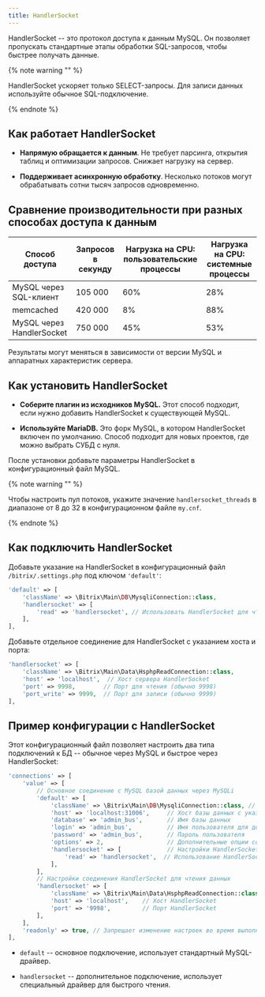 ```yaml
---
title: HandlerSocket
---
```


HandlerSocket -- это протокол доступа к данным MySQL. Он позволяет пропускать стандартные этапы обработки SQL-запросов, чтобы быстрее получать данные.

{% note warning "" %}

HandlerSocket ускоряет только SELECT-запросы. Для записи данных используйте обычное SQL-подключение.

{% endnote %}

## Как работает HandlerSocket

-  **Напрямую обращается к данным**. Не требует парсинга, открытия таблиц и оптимизации запросов. Снижает нагрузку на сервер.

-  **Поддерживает асинхронную обработку**. Несколько потоков могут обрабатывать сотни тысяч запросов одновременно.

## Сравнение производительности при разных способах доступа к данным

| **Способ доступа** | **Запросов в секунду** | **Нагрузка на CPU: пользовательские процессы** | **Нагрузка на CPU: системные процессы** |
| ------------------ | ---------------------- | ---------------------------------------------- | --------------------------------------- |
| MySQL через SQL-клиент | 105 000 | 60% | 28% |
| memcached | 420 000 | 8% | 88% |
| MySQL через HandlerSocket | 750 000 | 45% | 53% |


Результаты могут меняться в зависимости от версии MySQL и аппаратных характеристик сервера.

## Как установить HandlerSocket

-  **Cоберите плагин из исходников MySQL.** Этот способ подходит, если нужно добавить HandlerSocket к существующей MySQL.

-  **Используйте MariaDB.** Это форк MySQL, в котором HandlerSocket включен по умолчанию. Способ подходит для новых проектов, где можно выбрать СУБД с нуля.

После установки добавьте параметры HandlerSocket в конфигурационный файл MySQL.

{% note warning "" %}

Чтобы настроить пул потоков, укажите значение `handlersocket_threads` в диапазоне от 8 до 32 в конфигурационном файле `my.cnf`.

{% endnote %}

## Как подключить HandlerSocket

Добавьте указание на HandlerSocket в конфигурационный файл `/bitrix/.settings.php` под ключом `'default'`:

```php
'default' => [
    'className' => \Bitrix\Main\DB\MysqliConnection::class,
    'handlersocket' => [
        'read' => 'handlersocket', // Использовать HandlerSocket для чтения
    ],
],
```

Добавьте отдельное соединение для HandlerSocket с указанием хоста и порта:

```php
'handlersocket' => [
    'className' => \Bitrix\Main\Data\HsphpReadConnection::class,
    'host' => 'localhost',  // Хост сервера HandlerSocket
    'port' => 9998,        // Порт для чтения (обычно 9998)
    'port_write' => 9999,  // Порт для записи (обычно 9999)
],
```

## Пример конфигурации с HandlerSocket

Этот конфигурационный файл позволяет настроить два типа подключений к БД -- обычное через MySQL и быстрое через HandlerSocket:

```php
'connections' => [ 
    'value' => [
        // Основное соединение с MySQL базой данных через MySQLi
        'default' => [ 
            'className' => \Bitrix\Main\DB\MysqliConnection::class, // Используем драйвер MySQLi для соединения
            'host' => 'localhost:31006',     // Хост базы данных с указанием порта (нестандартный порт 31006)
            'database' => 'admin_bus',       // Имя базы данных
            'login' => 'admin_bus',          // Имя пользователя для доступа к БД
            'password' => 'admin_bus',       // Пароль пользователя
            'options' => 2,                  // Дополнительные опции соединения (2 - отложенное соединение)
            'handlersocket' => [             // Настройки HandlerSocket (альтернативный метод доступа к MySQL)
                'read' => 'handlersocket',  // Использование HandlerSocket для операций чтения
            ], 
        ], 
        // Настройки соединения HandlerSocket для чтения данных
        'handlersocket' => [ 
            'className' => \Bitrix\Main\Data\HsphpReadConnection::class, // Специальный класс для работы с HandlerSocket
            'host' => 'localhost',    // Хост HandlerSocket
            'port' => '9998',         // Порт HandlerSocket
        ], 
    ], 
    'readonly' => true, // Запрещает изменение настроек во время выполнения скрипта
],
```

-  `default` -- основное подключение, использует стандартный MySQL-драйвер.

-  `handlersocket` -- дополнительное подключение, использует специальный драйвер для быстрого чтения.